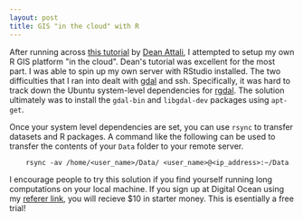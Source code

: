 ```yaml
---
layout: post
title: GIS "in the cloud" with R
---
```

After running across [this tutorial](http://deanattali.com/2015/05/09/setup-rstudio-shiny-server-digital-ocean/) by [Dean Attali](https://twitter.com/daattali), I attempted to setup my own R GIS platform "in the cloud". Dean's tutorial was excellent for the most part. I was able to spin up my own server with RStudio installed. The two difficulties that I ran into dealt with [gdal](www.gdal.org) and ssh. Specifically, it was hard to track down the Ubuntu system-level dependencies for [rgdal](http://cran.r-project.org/package=rgdal). The solution ultimately was to install the `gdal-bin` and `libgdal-dev` packages using `apt-get`.

Once your system level dependencies are set, you can use `rsync` to transfer datasets and R packages. A command like the following can be used to transfer the contents of your `Data` folder to your remote server.

        rsync -av /home/<user_name>/Data/ <user_name>@<ip_address>:~/Data

I encourage people to try this solution if you find yourself running long computations on your local machine. If you sign up at Digital Ocean using my [referer link](https://www.digitalocean.com/?refcode=cf7a61ffdec0), you will recieve $10 in starter money. This is esentially a free trial!

